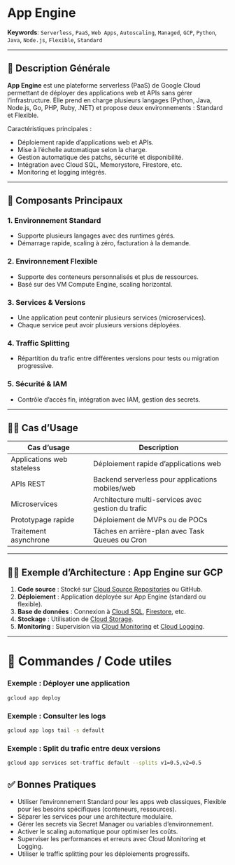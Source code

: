 # App Engine

**Keywords**: `Serverless`, `PaaS`, `Web Apps`, `Autoscaling`, `Managed`, `GCP`, `Python`, `Java`, `Node.js`, `Flexible`, `Standard`

---

## 🧠 Description Générale

**App Engine** est une plateforme serverless (PaaS) de Google Cloud permettant de déployer des applications web et APIs sans gérer l’infrastructure. Elle prend en charge plusieurs langages (Python, Java, Node.js, Go, PHP, Ruby, .NET) et propose deux environnements : Standard et Flexible.

Caractéristiques principales :
- Déploiement rapide d’applications web et APIs.
- Mise à l’échelle automatique selon la charge.
- Gestion automatique des patchs, sécurité et disponibilité.
- Intégration avec Cloud SQL, Memorystore, Firestore, etc.
- Monitoring et logging intégrés.

---

## 🧰 Composants Principaux

### 1. **Environnement Standard**
- Supporte plusieurs langages avec des runtimes gérés.
- Démarrage rapide, scaling à zéro, facturation à la demande.

### 2. **Environnement Flexible**
- Supporte des conteneurs personnalisés et plus de ressources.
- Basé sur des VM Compute Engine, scaling horizontal.

### 3. **Services & Versions**
- Une application peut contenir plusieurs services (microservices).
- Chaque service peut avoir plusieurs versions déployées.

### 4. **Traffic Splitting**
- Répartition du trafic entre différentes versions pour tests ou migration progressive.

### 5. **Sécurité & IAM**
- Contrôle d’accès fin, intégration avec IAM, gestion des secrets.

---

## 🧑‍💼 Cas d’Usage

| Cas d’usage                         | Description |
|------------------------------------|-------------|
| Applications web stateless          | Déploiement rapide d’applications web |
| APIs REST                           | Backend serverless pour applications mobiles/web |
| Microservices                       | Architecture multi-services avec gestion du trafic |
| Prototypage rapide                  | Déploiement de MVPs ou de POCs |
| Traitement asynchrone               | Tâches en arrière-plan avec Task Queues ou Cron |

---

## 🧑‍🔬 Exemple d’Architecture : App Engine sur GCP

1. **Code source** : Stocké sur [Cloud Source Repositories](../CloudSourceRepositories/cloudsourcerepositories.md) ou GitHub.
2. **Déploiement** : Application déployée sur App Engine (standard ou flexible).
3. **Base de données** : Connexion à [Cloud SQL](../SQL/sql.md), [Firestore](../Firestore/firestore.md), etc.
4. **Stockage** : Utilisation de [Cloud Storage](../Storage/storage.md).
5. **Monitoring** : Supervision via [Cloud Monitoring](../CloudMonitoring/cloudmonitoring.md) et [Cloud Logging](../CloudLogging/cloudlogging.md).

---

# 🚀 Commandes / Code utiles

### Exemple : Déployer une application

```bash
gcloud app deploy
```

### Exemple : Consulter les logs

```bash
gcloud app logs tail -s default
```

### Exemple : Split du trafic entre deux versions

```bash
gcloud app services set-traffic default --splits v1=0.5,v2=0.5
```

## ✅ Bonnes Pratiques

- Utiliser l’environnement Standard pour les apps web classiques, Flexible pour les besoins spécifiques (conteneurs, ressources).
- Séparer les services pour une architecture modulaire.
- Gérer les secrets via Secret Manager ou variables d’environnement.
- Activer le scaling automatique pour optimiser les coûts.
- Superviser les performances et erreurs avec Cloud Monitoring et Logging.
- Utiliser le traffic splitting pour les déploiements progressifs.